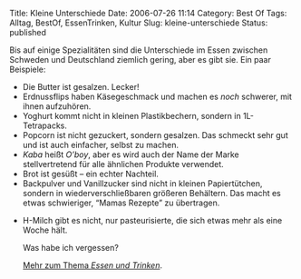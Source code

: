 Title: Kleine Unterschiede
Date: 2006-07-26 11:14
Category: Best Of
Tags: Alltag, BestOf, EssenTrinken, Kultur
Slug: kleine-unterschiede
Status: published

Bis auf einige Spezialitäten sind die Unterschiede im Essen zwischen
Schweden und Deutschland ziemlich gering, aber es gibt sie. Ein paar
Beispiele:

-   Die Butter ist gesalzen. Lecker!
-   Erdnussflips haben Käsegeschmack und machen es *noch* schwerer, mit
    ihnen aufzuhören.
-   Yoghurt kommt nicht in kleinen Plastikbechern, sondern in
    1L-Tetrapacks.
-   Popcorn ist nicht gezuckert, sondern gesalzen. Das schmeckt sehr gut
    und ist auch einfacher, selbst zu machen.
-   *Kaba* heißt *O’boy*, aber es wird auch der Name der Marke
    stellvertretend für alle ähnlichen Produkte verwendet.
-   Brot ist gesüßt – ein echter Nachteil.
-   Backpulver und Vanillzucker sind nicht in kleinen Papiertütchen,
    sondern in wiederverschließbaren größeren Behältern. Das macht es
    etwas schwieriger, “Mamas Rezepte” zu übertragen.

<ul>
<li>
H-Milch gibt es nicht, nur pasteurisierte, die sich etwas mehr als eine
Woche hält.

</p>
Was habe ich vergessen?

[Mehr zum Thema *Essen und
Trinken*](http://www.fiket.de/tag/essentrinken).


